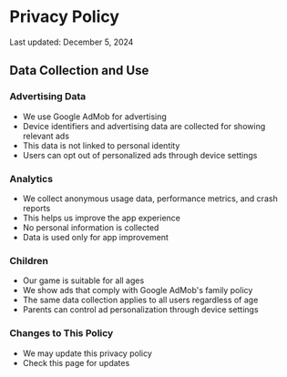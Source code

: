 # Privacy Policy

Last updated: December 5, 2024

## Data Collection and Use

### Advertising Data
- We use Google AdMob for advertising
- Device identifiers and advertising data are collected for showing relevant ads
- This data is not linked to personal identity
- Users can opt out of personalized ads through device settings

### Analytics
- We collect anonymous usage data, performance metrics, and crash reports
- This helps us improve the app experience
- No personal information is collected
- Data is used only for app improvement

### Children
- Our game is suitable for all ages
- We show ads that comply with Google AdMob's family policy
- The same data collection applies to all users regardless of age
- Parents can control ad personalization through device settings

### Changes to This Policy
- We may update this privacy policy
- Check this page for updates
